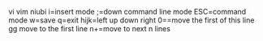 vi vim niubi 
i=insert mode
;=down command line mode
ESC=command mode
w=save
q=exit
hijk=left up down right
0==move the first of this line
gg move to the first line
n+<Enter>=move to next n lines

